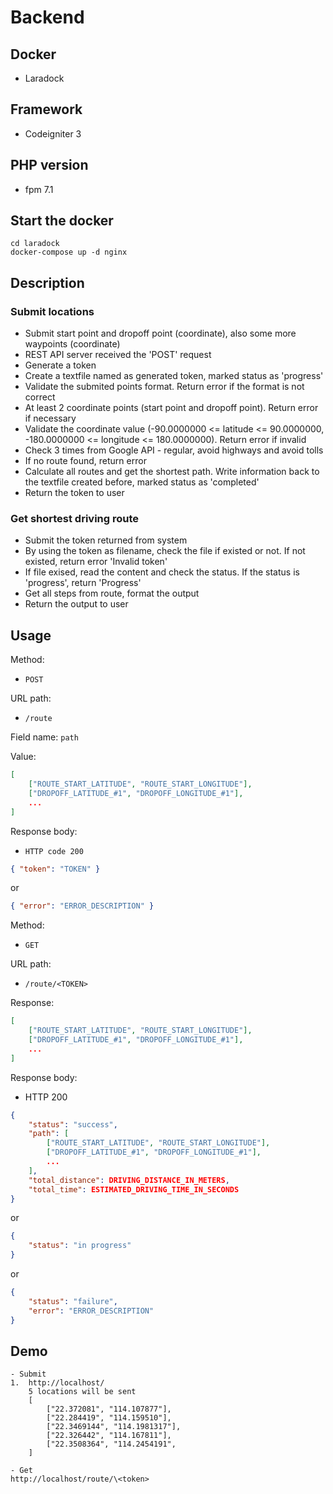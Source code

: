 # Backend

## Docker
- Laradock

## Framework
- Codeigniter 3

## PHP version
- fpm 7.1 

## Start the docker
```
cd laradock
docker-compose up -d nginx
```

## Description

### Submit locations
- Submit start point and dropoff point (coordinate), also some more waypoints (coordinate)
- REST API server received the 'POST' request
- Generate a token
- Create a textfile named as generated token, marked status as 'progress'
- Validate the submited points format. Return error if the format is not correct
- At least 2 coordinate points (start point and dropoff point). Return error if necessary
- Validate the coordinate value (-90.0000000 <= latitude <= 90.0000000, -180.0000000 <= longitude <= 180.0000000). Return error if invalid
- Check 3 times from Google API - regular, avoid highways and avoid tolls
- If no route found, return error
- Calculate all routes and get the shortest path. Write information back to the textfile created before, marked status as 'completed'
- Return the token to user

### Get shortest driving route
- Submit the token returned from system
- By using the token as filename, check the file if existed or not. If not existed, return error 'Invalid token'
- If file exised, read the content and check the status. If the status is 'progress', return 'Progress'
- Get all steps from route, format the output
- Return the output to user

## Usage
Method:
- `POST`

URL path:
- `/route`

Field name:
`path`

Value:
```json
[
	["ROUTE_START_LATITUDE", "ROUTE_START_LONGITUDE"],
	["DROPOFF_LATITUDE_#1", "DROPOFF_LONGITUDE_#1"],
	...
]
```

Response body:  
 - `HTTP code 200`  

```json
{ "token": "TOKEN" }
```

or

```json
{ "error": "ERROR_DESCRIPTION" }
```

Method:
- `GET`

URL path:
- `/route/<TOKEN>`

Response:
```json
[
	["ROUTE_START_LATITUDE", "ROUTE_START_LONGITUDE"],
	["DROPOFF_LATITUDE_#1", "DROPOFF_LONGITUDE_#1"],
	...
]
```

Response body:  
- HTTP 200  

```json
{
	"status": "success",
	"path": [
		["ROUTE_START_LATITUDE", "ROUTE_START_LONGITUDE"],
		["DROPOFF_LATITUDE_#1", "DROPOFF_LONGITUDE_#1"],
		...
	],
	"total_distance": DRIVING_DISTANCE_IN_METERS,
	"total_time": ESTIMATED_DRIVING_TIME_IN_SECONDS
}
```  
or  

```json
{
	"status": "in progress"
}
```  
or  

```json
{
	"status": "failure",
	"error": "ERROR_DESCRIPTION"
}
```

## Demo
```
- Submit
1. 	http://localhost/
	5 locations will be sent
	[
		["22.372081", "114.107877"],
		["22.284419", "114.159510"],
		["22.3469144", "114.1981317"],
		["22.326442", "114.167811"],
		["22.3508364", "114.2454191",
	]
```

```
- Get
http://localhost/route/\<token>
```